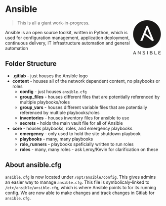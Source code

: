 # Ansible
[<img src=".gitlab/ansible_logo.png" align="right" width="90">](https://github.com/kdorepos/AE-Ansible)

> This is all a giant work-in-progress.

Ansible is an open source toolkit, written in Python, which is used for configuration management, application deployment, continuous delivery, IT infrastructure automation and general automation

## Folder Structure
- **.gitlab** - just houses the Ansible logo
- **content** - houses all of the network dependent content, no playbooks or roles
    - **config** - just houses `ansible.cfg`
    - **group_files** - houses different files that are potentially referenced by multiple playbooks/roles
    - **group_vars** - houses different variable files that are potentially referenced by multiple playbooks/roles
    - **inventories** - houses inventory files for ansible to use
    - **secrets** - holds the main vault file for all of Ansible
- **core** - houses playbooks, roles, and emergency playbooks
    - **emergency** - only used to hold the site shutdown playbook
    - **playbooks** - many, many playbooks
    - **role_runners** - playbooks speficially written to run roles
    - **roles** - many, many roles - ask Leroy/Kevin for clarification on these

## About ansible.cfg
`ansible.cfg` is now located under `/opt/ansible/config`. This gives admins an easier way to manage `ansible.cfg`. This file is symbolicaly-linked to `/etc/ansible/ansible.cfg`, which is where Ansible points to for its running config. We are now able to make changes and track changes in Gitlab for `ansible.cfg`.
